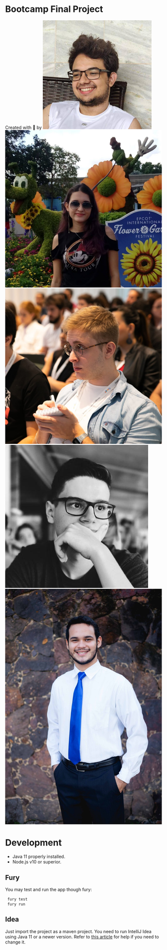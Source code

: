 #  Bootcamp Final Project
Created with 💛 by
<img src="resources/joao-magalhaes.jpg" width="350" title="The java man">
![](resources/larissa-malagoli.jpg)![](resources/murilo-preccaro.jpg)![](resources/pedro-cattel.jpeg)![](resources/wagner-negrao.jpg)

# Development

* Java 11 properly installed.
* Node.js v10 or superior.

## Fury

You may test and run the app though fury:

```
 fury test
 fury run
```

## Idea

Just import the project as a maven project. You need to run IntelliJ Idea using Java 11 or a newer version. Refer
to [this article](https://intellij-support.jetbrains.com/hc/en-us/articles/206544879-Selecting-the-JDK-version-the-IDE-will-run-under) for help if you need to change it.